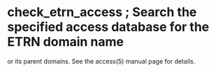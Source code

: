 # check_etrn_access ; Search the specified access database for the ETRN domain name
or its parent domains. See the access(5) manual page for details.
